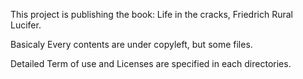 This project is publishing the book: Life in the cracks, Friedrich Rural Lucifer.

Basicaly Every contents are under copyleft, but some files.

Detailed Term of use and Licenses are specified in each directories.
